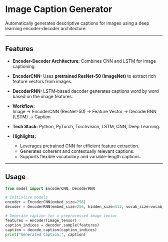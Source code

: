 # Image Caption Generator

Automatically generates descriptive captions for images using a deep learning encoder-decoder architecture.

---

## Features

- **Encoder-Decoder Architecture:** Combines CNN and LSTM for image captioning.  
- **EncoderCNN:** Uses **pretrained ResNet-50 (ImageNet)** to extract rich feature vectors from images.  
- **DecoderRNN:** LSTM-based decoder generates captions word by word based on the image features.  
- **Workflow:**  
Image → EncoderCNN (ResNet-50) → Feature Vector → DecoderRNN (LSTM) → Caption

- **Tech Stack:** Python, PyTorch, Torchvision, LSTM, CNN, Deep Learning.  
- **Highlights:**  
  - Leverages pretrained CNN for efficient feature extraction.  
  - Generates coherent and contextually relevant captions.  
  - Supports flexible vocabulary and variable-length captions.  

---

## Usage

```python
from model import EncoderCNN, DecoderRNN

# Initialize models
encoder = EncoderCNN(embed_size=256)
decoder = DecoderRNN(embed_size=256, hidden_size=512, vocab_size=vocab_size)

# Generate caption for a preprocessed image tensor
features = encoder(image_tensor)
caption_indices = decoder.sample(features)
caption = decode_caption(caption_indices)
print("Generated Caption:", caption)
